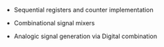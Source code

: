 - Sequential registers and counter implementation

- Combinational signal mixers 

- Analogic signal generation via Digital combination
